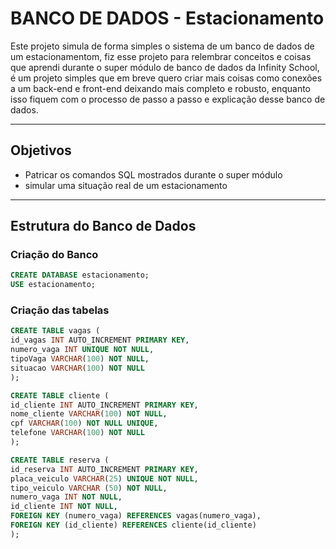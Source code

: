 # BANCO DE DADOS - Estacionamento

Este projeto simula de forma simples o sistema de um banco de dados de um estacionamentom, fiz esse projeto para relembrar conceitos e coisas que aprendi durante
o super módulo de banco de dados da Infinity School, é um projeto simples que em breve quero criar mais coisas como conexões a um back-end e front-end deixando mais 
completo e robusto, enquanto isso fiquem com o processo de passo a passo e explicação desse banco de dados.

---

## Objetivos
- Patricar os comandos SQL mostrados durante o super módulo
- simular uma situação real de um estacionamento

---

## Estrutura do Banco de Dados

### Criação do Banco
```sql
CREATE DATABASE estacionamento;
USE estacionamento; 
```
### Criação das tabelas 

```sql
CREATE TABLE vagas (
id_vagas INT AUTO_INCREMENT PRIMARY KEY,
numero_vaga INT UNIQUE NOT NULL, 
tipoVaga VARCHAR(100) NOT NULL,
situacao VARCHAR(100) NOT NULL
);

CREATE TABLE cliente (
id_cliente INT AUTO_INCREMENT PRIMARY KEY,
nome_cliente VARCHAR(100) NOT NULL,
cpf VARCHAR(100) NOT NULL UNIQUE, 
telefone VARCHAR(100) NOT NULL
);

CREATE TABLE reserva (
id_reserva INT AUTO_INCREMENT PRIMARY KEY,
placa_veiculo VARCHAR(25) UNIQUE NOT NULL,
tipo_veiculo VARCHAR (50) NOT NULL,
numero_vaga INT NOT NULL,
id_cliente INT NOT NULL,
FOREIGN KEY (numero_vaga) REFERENCES vagas(numero_vaga),
FOREIGN KEY (id_cliente) REFERENCES cliente(id_cliente)
);

```
